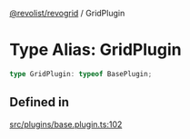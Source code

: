 [@revolist/revogrid](README.md) / GridPlugin

# Type Alias: GridPlugin

```ts
type GridPlugin: typeof BasePlugin;
```

## Defined in

[src/plugins/base.plugin.ts:102](https://github.com/revolist/revogrid/blob/541ed3c2070ab701e47c29bb6172b17d19a08816/src/plugins/base.plugin.ts#L102)
